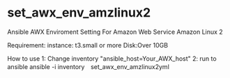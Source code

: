 # set_awx_env_amzlinux2

Ansible AWX Enviroment Setting For Amazon Web Service Amazon Linux 2

Requirement:
instance: t3.small or more
Disk:Over 10GB


How to use
1: Change inventory
   "ansible_host=Your_AWX_host"
2: run to ansible
    ansible -i inventory　set_awx_env_amzlinux2yml
